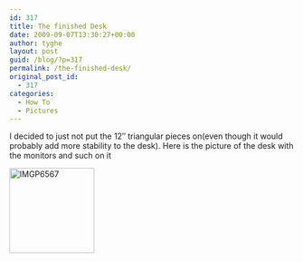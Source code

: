 ```yaml
---
id: 317
title: The finished Desk
date: 2009-09-07T13:30:27+00:00
author: tyghe
layout: post
guid: /blog/?p=317
permalink: /the-finished-desk/
original_post_id:
  - 317
categories:
  - How To
  - Pictures
---
```

I decided to just not put the 12&#8243; triangular pieces on(even though it would probably add more stability to the desk). Here is the picture of the desk with the monitors and such on it

[<img class="aligncenter size-thumbnail wp-image-318" title="IMGP6567" src="/wp-content/uploads/2009/09/IMGP6567-150x150.jpg" alt="IMGP6567" width="150" height="150" />](/blog/wp-content/uploads/2009/09/IMGP6567.jpg)
